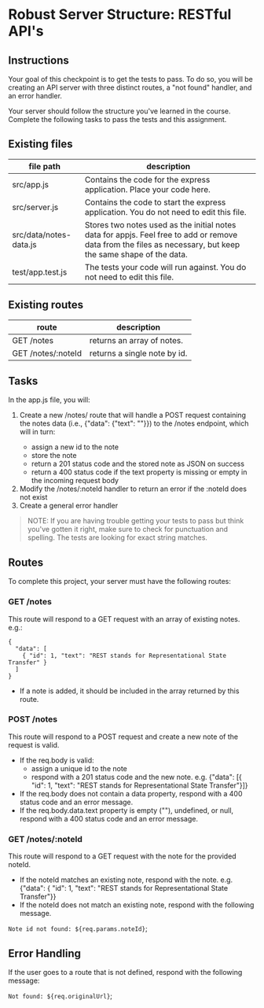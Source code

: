 # Robust Server Structure: RESTful API's

## Instructions

Your goal of this checkpoint is to get the tests to pass. To do so, you will be creating an API server with three distinct routes, a "not found" handler, and an error handler.

Your server should follow the structure you've learned in the course. Complete the following tasks to pass the tests and this assignment.

## Existing files

file path |	description
--- | ---
src/app.js |	Contains the code for the express application. Place your code here.
src/server.js |	Contains the code to start the express application. You do not need to edit this file.
src/data/notes-data.js |	Stores two notes used as the initial notes data for appjs. Feel free to add or remove data from the files as necessary, but keep the same shape of the data.
test/app.test.js |	The tests your code will run against. You do not need to edit this file.

## Existing routes

route |	description
--- | ---
GET /notes	| returns an array of notes.
GET /notes/:noteId	| returns a single note by id.

## Tasks

In the app.js file, you will:

1. Create a new /notes/ route that will handle a POST request containing the notes data (i.e., {"data": {"text": "<note-text-here>"}}) to the /notes endpoint, which will in turn:
    * assign a new id to the note
    * store the note
    * return a 201 status code and the stored note as JSON on success
    * return a 400 status code if the text property is missing or empty in the incoming request body
1. Modify the /notes/:noteId handler to return an error if the :noteId does not exist
1. Create a general error handler

> NOTE: If you are having trouble getting your tests to pass but think you've gotten it right, make sure to check for punctuation and spelling. The tests are looking for exact string matches.

## Routes
To complete this project, your server must have the following routes:

### GET /notes
This route will respond to a GET request with an array of existing notes. e.g.:
```
{
  "data": [
    { "id": 1, "text": "REST stands for Representational State Transfer" }
  ]
}
```
* If a note is added, it should be included in the array returned by this route.

### POST /notes
This route will respond to a POST request and create a new note of the request is valid.

* If the req.body is valid:
    * assign a unique id to the note
    * respond with a 201 status code and the new note. e.g. {"data": [{ "id": 1, "text": "REST stands for Representational State Transfer"}]}
* If the req.body does not contain a data property, respond with a 400 status code and an error message.
* If the req.body.data.text property is empty (""), undefined, or null, respond with a 400 status code and an error message.

### GET /notes/:noteId
This route will respond to a GET request with the note for the provided noteId.

* If the noteId matches an existing note, respond with the note. e.g. {"data": { "id": 1, "text": "REST stands for Representational State Transfer"}}
* If the noteId does not match an existing note, respond with the following message.

`Note id not found: ${req.params.noteId}`;

## Error Handling
If the user goes to a route that is not defined, respond with the following message:

`Not found: ${req.originalUrl}`;